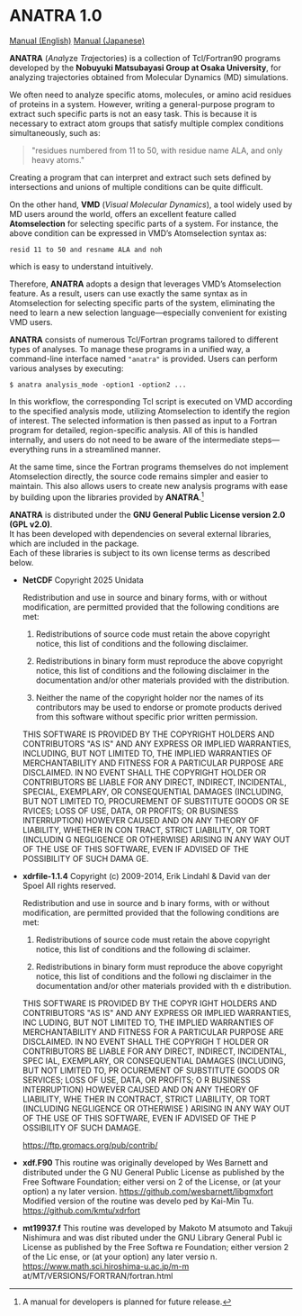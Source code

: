 # ANATRA 1.0

[Manual (English)](./docs/anatra_manual_en.pdf)
[Manual (Japanese)](./docs/anatra_manual_jpn.pdf)

**ANATRA** (*Ana*lyze *Tra*jectories) is a collection of Tcl/Fortran90 programs developed by the **Nobuyuki Matsubayasi Group at Osaka University**, for analyzing trajectories obtained from Molecular Dynamics (MD) simulations.

We often need to analyze specific atoms, molecules, or amino acid residues of proteins in a system. However, writing a general-purpose program to extract such specific parts is not an easy task. This is because it is necessary to extract atom groups that satisfy multiple complex conditions simultaneously, such as:

> "residues numbered from 11 to 50, with residue name ALA, and only heavy atoms."

Creating a program that can interpret and extract such sets defined by intersections and unions of multiple conditions can be quite difficult.

On the other hand, **VMD** (*Visual Molecular Dynamics*), a tool widely used by MD users around the world, offers an excellent feature called **Atomselection** for selecting specific parts of a system. For instance, the above condition can be expressed in VMD’s Atomselection syntax as:

```
resid 11 to 50 and resname ALA and noh
```

which is easy to understand intuitively.

Therefore, **ANATRA** adopts a design that leverages VMD’s Atomselection feature. As a result, users can use exactly the same syntax as in Atomselection for selecting specific parts of the system, eliminating the need to learn a new selection language—especially convenient for existing VMD users.

**ANATRA** consists of numerous Tcl/Fortran programs tailored to different types of analyses. To manage these programs in a unified way, a command-line interface named `"anatra"` is provided. Users can perform various analyses by executing:

```
$ anatra analysis_mode -option1 -option2 ...
```

In this workflow, the corresponding Tcl script is executed on VMD according to the specified analysis mode, utilizing Atomselection to identify the region of interest. The selected information is then passed as input to a Fortran program for detailed, region-specific analysis. All of this is handled internally, and users do not need to be aware of the intermediate steps—everything runs in a streamlined manner.

At the same time, since the Fortran programs themselves do not implement Atomselection directly, the source code remains simpler and easier to maintain. This also allows users to create new analysis programs with ease by building upon the libraries provided by **ANATRA**.[^footnote_intro]

[^footnote_intro]: A manual for developers is planned for future release.

**ANATRA** is distributed under the **GNU General Public License version 2.0 (GPL v2.0)**.  
It has been developed with dependencies on several external libraries, which are included in the package.  
Each of these libraries is subject to its own license terms as described below.

* **NetCDF**
    Copyright 2025 Unidata

    Redistribution and use in source and binary forms, with or without modification, are permitted provided that the following conditions are met:

    1. Redistributions of source code must retain the above copyright notice, this list of conditions and the following disclaimer.

    2. Redistributions in binary form must reproduce the above copyright notice, this list of conditions and the following disclaimer in the documentation and/or other materials provided with the distribution.

    3. Neither the name of the copyright holder nor the names of its contributors may be used to endorse or promote products derived from this software without specific prior written permission.

    THIS SOFTWARE IS PROVIDED BY THE COPYRIGHT HOLDERS AND CONTRIBUTORS "AS IS" AND ANY EXPRESS OR IMPLIED WARRANTIES, INCLUDING, BUT NOT LIMITED TO, THE IMPLIED WARRANTIES OF MERCHANTABILITY AND FITNESS FOR A PARTICULAR PURPOSE ARE DISCLAIMED. IN NO EVENT SHALL THE COPYRIGHT HOLDER OR CONTRIBUTORS BE LIABLE FOR ANY DIRECT, INDIRECT, INCIDENTAL, SPECIAL, EXEMPLARY, OR CONSEQUENTIAL DAMAGES (INCLUDING, BUT NOT LIMITED TO, PROCUREMENT OF SUBSTITUTE GOODS OR SE
RVICES; LOSS OF USE, DATA, OR PROFITS; OR
BUSINESS INTERRUPTION) HOWEVER CAUSED AND
ON ANY THEORY OF LIABILITY, WHETHER IN CON
TRACT, STRICT LIABILITY, OR TORT (INCLUDIN
G NEGLIGENCE OR OTHERWISE) ARISING IN ANY
WAY OUT OF THE USE OF THIS SOFTWARE, EVEN
IF ADVISED OF THE POSSIBILITY OF SUCH DAMA
GE.

* **xdrfile-1.1.4**
    Copyright (c) 2009-2014, Erik Lindahl
& David van der Spoel
    All rights reserved.

    Redistribution and use in source and b
inary forms, with or without modification,
 are permitted provided that the following
 conditions are met:

    1. Redistributions of source code must
 retain the above copyright notice, this
   list of conditions and the following di
sclaimer.

    2. Redistributions in binary form must
 reproduce the above copyright notice,
   this list of conditions and the followi
ng disclaimer in the documentation
   and/or other materials provided with th
e distribution.

    THIS SOFTWARE IS PROVIDED BY THE COPYR
IGHT HOLDERS AND CONTRIBUTORS "AS IS"
AND ANY EXPRESS OR IMPLIED WARRANTIES, INC
LUDING, BUT NOT LIMITED TO, THE
IMPLIED WARRANTIES OF MERCHANTABILITY AND
FITNESS FOR A PARTICULAR PURPOSE ARE
DISCLAIMED. IN NO EVENT SHALL THE COPYRIGH
T HOLDER OR CONTRIBUTORS BE LIABLE
FOR ANY DIRECT, INDIRECT, INCIDENTAL, SPEC
IAL, EXEMPLARY, OR CONSEQUENTIAL
DAMAGES (INCLUDING, BUT NOT LIMITED TO, PR
OCUREMENT OF SUBSTITUTE GOODS OR
SERVICES; LOSS OF USE, DATA, OR PROFITS; O
R BUSINESS INTERRUPTION) HOWEVER
CAUSED AND ON ANY THEORY OF LIABILITY, WHE
THER IN CONTRACT, STRICT LIABILITY,
OR TORT (INCLUDING NEGLIGENCE OR OTHERWISE
) ARISING IN ANY WAY OUT OF THE USE
OF THIS SOFTWARE, EVEN IF ADVISED OF THE P
OSSIBILITY OF SUCH DAMAGE.

    https://ftp.gromacs.org/pub/contrib/

* **xdf.F90**
    This routine was originally developed
by Wes Barnett and distributed under the G
NU General Public License as published by
the Free Software Foundation; either versi
on 2 of the License, or (at your option) a
ny later version.
https://github.com/wesbarnett/libgmxfort
Modified version of the routine was develo
ped by Kai-Min Tu.
https://github.com/kmtu/xdrfort

* **mt19937.f**
    This routine was developed by Makoto M
atsumoto and Takuji Nishimura and was dist
ributed under the GNU Library General Publ
ic License as published by the Free Softwa
re Foundation; either version 2 of the Lic
ense, or (at your option) any later versio
n.
https://www.math.sci.hiroshima-u.ac.jp/m-m
at/MT/VERSIONS/FORTRAN/fortran.html
